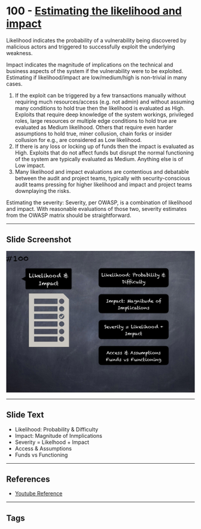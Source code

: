 
# 100 - [Estimating the likelihood and impact](./Estimating%20the%20likelihood%20and%20impact.md)

Likelihood indicates the probability of a vulnerability being discovered by malicious actors and triggered to successfully exploit the underlying weakness. 

Impact indicates the magnitude of implications on the technical and business aspects of the system if the vulnerability were to be exploited. Estimating if likelihood/impact are low/medium/high is non-trivial in many cases.

1. If the exploit can be triggered by a few transactions manually without requiring much resources/access (e.g. not admin) and without assuming many conditions to hold true then the likelihood is evaluated as High. Exploits that require deep knowledge of the system workings, privileged roles, large resources or multiple edge conditions to hold true are evaluated as Medium likelihood. Others that require even harder assumptions to hold true, miner collusion, chain forks or insider collusion for e.g., are considered as Low likelihood.
2. If there is any loss or locking up of funds then the impact is evaluated as High. Exploits that do not affect funds but disrupt the normal functioning of the system are typically evaluated as Medium. Anything else is of Low impact.
3. Many likelihood and impact evaluations are contentious and debatable between the audit and project teams, typically with security-conscious audit teams pressing for higher likelihood and impact and project teams downplaying the risks.

Estimating the severity: Severity, per OWASP, is a combination of likelihood and impact. With reasonable evaluations of those two, severity estimates from the OWASP matrix should be straightforward. 
___
## Slide Screenshot
![100.png](../../images/6.%20Audit%20Techniques%20and%20Tools%20101/100.png)
___
## Slide Text
- Likelihood: Probability & Difficulty
- Impact: Magnitude of Inmplications
- Severity = Likelhood + Impact
- Access & Assumptions
- Funds vs Functioning
___
## References
- [Youtube Reference](https://youtu.be/dgITqd3mkDk?t=1986)
___
## Tags
